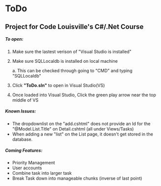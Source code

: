 # ToDo
## Project for Code Louisville's C#/.Net Course
##### To  open: 
 1. Make sure the lastest verison of "Visual Studio is installed"
 2. Make sure SQLLocaldb is installed on local machine
 
    a. This can be checked through going to "CMD" and typing "SQLLocaldb"
    
 3. Click **"ToDo.sln"** to open in Visual Studio(VS)
 4. Once loaded into Visual Studio, Click the green play arrow near the top middle of VS
##### Known Issues:
* The dropdownlist on the "add.cshtml" does not provide an Id for the "@Model.List.Title" on Detail.cshtml (all under Views/Tasks)
* When adding a new "list" on the List page, it doesn't get stored in the database.
##### Coming Features:
* Priority Management
* User accounts
* Combine task into larger task
* Break Task down into manageable chunks (inverse of last point)
